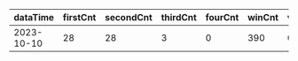|dataTime|firstCnt|secondCnt|thirdCnt|fourCnt|winCnt|vrate|wrate|
|-|-|-|-|-|-|-|-|
|2023-10-10|28|28|3|0|390|0%|0%|